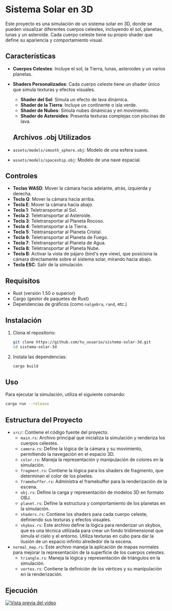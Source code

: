 # Sistema Solar en 3D

Este proyecto es una simulación de un sistema solar en 3D, donde se pueden visualizar diferentes cuerpos celestes, incluyendo el sol, planetas, lunas y un asteroide. Cada cuerpo celeste tiene su propio shader que define su apariencia y comportamiento visual.

## Características

- **Cuerpos Celestes**: Incluye el sol, la Tierra, lunas, asteroides y un varios planetas.
- **Shaders Personalizados**: Cada cuerpo celeste tiene un shader único que simula texturas y efectos visuales.
  - **Shader del Sol**: Simula un efecto de lava dinámica.
  - **Shader de la Tierra**: Incluye un continente o isla verde.
  - **Shader de Nubes**: Simula nubes dinámicas y en movimiento.
  - **Shader de Asteroides**: Presenta texturas complejas con piscinas de lava.

  ## Archivos .obj Utilizados

- `assets/models/smooth_sphere.obj`: Modelo de una esfera suave.
- `assets/models/spaceship.obj`: Modelo de una nave espacial.

## Controles

- **Teclas WASD**: Mover la cámara hacia adelante, atrás, izquierda y derecha.
- **Tecla Q**: Mover la cámara hacia arriba.
- **Tecla E**: Mover la cámara hacia abajo.
- **Tecla 1**: Teletransportar al Sol.
- **Tecla 2**: Teletransportar al Asteroide.
- **Tecla 3**: Teletransportar al Planeta Rocoso.
- **Tecla 4**: Teletransportar a la Tierra.
- **Tecla 5**: Teletransportar al Planeta Cristal.
- **Tecla 6**: Teletransportar al Planeta de Fuego.
- **Tecla 7**: Teletransportar al Planeta de Agua.
- **Tecla 8**: Teletransportar al Planeta Nube.
- **Tecla B**: Activar la vista de pájaro (bird's eye view), que posiciona la cámara directamente sobre el sistema solar, mirando hacia abajo.
- **Tecla ESC**: Salir de la simulación.

## Requisitos

- Rust (versión 1.50 o superior)
- Cargo (gestor de paquetes de Rust)
- Dependencias de gráficos (como `nalgebra`, `rand`, etc.)

## Instalación

1. Clona el repositorio:

   ```bash
   git clone https://github.com/tu_usuario/sistema-solar-3d.git
   cd sistema-solar-3d
   ```

2. Instala las dependencias:

   ```bash
   cargo build
   ```

## Uso

Para ejecutar la simulación, utiliza el siguiente comando:

```bash
cargo run --release
```

## Estructura del Proyecto

- `src/`: Contiene el código fuente del proyecto.
  - `main.rs`: Archivo principal que inicializa la simulación y renderiza los cuerpos celestes.
  - `camera.rs`: Define la lógica de la cámara y su movimiento, permitiendo la navegación en el espacio 3D.
  - `color.rs`: Maneja la representación y manipulación de colores en la simulación.
  - `fragment.rs`: Contiene la lógica para los shaders de fragmento, que determinan el color de los píxeles.
  - `framebuffer.rs`: Administra el framebuffer para la renderización de la escena.
  - `obj.rs`: Define la carga y representación de modelos 3D en formato OBJ.
  - `planet.rs`: Define la estructura y comportamiento de los planetas en la simulación.
  - `shaders.rs`: Contiene los shaders para cada cuerpo celeste, definiendo sus texturas y efectos visuales.
  - `skybox.rs`: Este archivo define la lógica para renderizar un skybox, que es una técnica utilizada para crear un fondo tridimensional que simula el cielo y el entorno. Utiliza texturas en cubo para dar la ilusión de un espacio infinito alrededor de la escena.
- `normal_map.rs`: Este archivo maneja la aplicación de mapas normales para mejorar la representación de la superficie de los cuerpos celestes.
  - `triangle.rs`: Maneja la lógica y representación de triángulos en la simulación.
  - `vertex.rs`: Contiene la definición de los vértices y su manipulación en la renderización.
 
## Ejecución

[![Vista previa del video](https://img.youtube.com/vi/tBWhDgjTZx8/0.jpg)](https://youtu.be/tBWhDgjTZx8)




